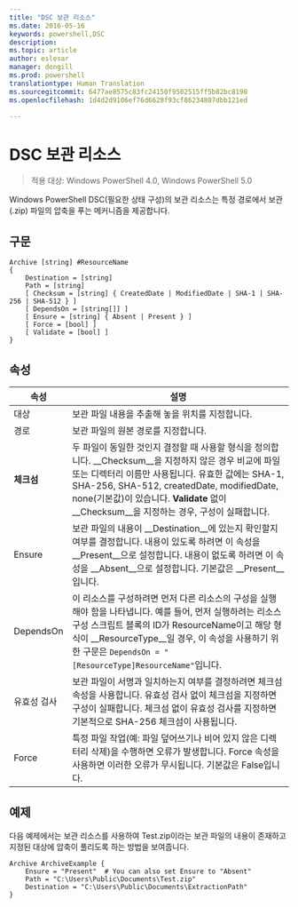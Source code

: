 ```yaml
---
title: "DSC 보관 리소스"
ms.date: 2016-05-16
keywords: powershell,DSC
description: 
ms.topic: article
author: eslesar
manager: dongill
ms.prod: powershell
translationtype: Human Translation
ms.sourcegitcommit: 6477ae8575c83fc24150f9502515ff5b82bc8198
ms.openlocfilehash: 1d4d2d9106ef76d6628f93cf86234807dbb121ed

---
```


# DSC 보관 리소스

> 적용 대상: Windows PowerShell 4.0, Windows PowerShell 5.0

Windows PowerShell DSC(필요한 상태 구성)의 보관 리소스는 특정 경로에서 보관(.zip) 파일의 압축을 푸는 메커니즘을 제공합니다.

## 구문 
```MOF
Archive [string] #ResourceName
{
    Destination = [string]
    Path = [string]
    [ Checksum = [string] { CreatedDate | ModifiedDate | SHA-1 | SHA-256 | SHA-512 } ]
    [ DependsOn = [string[]] ]
    [ Ensure = [string] { Absent | Present } ]
    [ Force = [bool] ]
    [ Validate = [bool] ]
}
```

## 속성

|  속성  |  설명   | 
|---|---| 
| 대상| 보관 파일 내용을 추출해 놓을 위치를 지정합니다.| 
| 경로| 보관 파일의 원본 경로를 지정합니다.| 
| __체크섬__| 두 파일이 동일한 것인지 결정할 때 사용할 형식을 정의합니다. __Checksum__을 지정하지 않은 경우 비교에 파일 또는 디렉터리 이름만 사용됩니다. 유효한 값에는 SHA-1, SHA-256, SHA-512, createdDate, modifiedDate, none(기본값)이 있습니다. __Validate__ 없이 __Checksum__을 지정하는 경우, 구성이 실패합니다.| 
| Ensure| 보관 파일의 내용이 __Destination__에 있는지 확인할지 여부를 결정합니다. 내용이 있도록 하려면 이 속성을 __Present__으로 설정합니다. 내용이 없도록 하려면 이 속성을 __Absent__으로 설정합니다. 기본값은 __Present__입니다.| 
| DependsOn | 이 리소스를 구성하려면 먼저 다른 리소스의 구성을 실행해야 함을 나타냅니다. 예를 들어, 먼저 실행하려는 리소스 구성 스크립트 블록의 ID가 ResourceName이고 해당 형식이 __ResourceType__일 경우, 이 속성을 사용하기 위한 구문은 `DependsOn = "[ResourceType]ResourceName"`입니다.| 
| 유효성 검사| 보관 파일이 서명과 일치하는지 여부를 결정하려면 체크섬 속성을 사용합니다. 유효성 검사 없이 체크섬을 지정하면 구성이 실패합니다. 체크섬 없이 유효성 검사를 지정하면 기본적으로 SHA-256 체크섬이 사용됩니다.| 
| Force| 특정 파일 작업(예: 파일 덮어쓰기나 비어 있지 않은 디렉터리 삭제)을 수행하면 오류가 발생합니다. Force 속성을 사용하면 이러한 오류가 무시됩니다. 기본값은 False입니다.| 

## 예제

다음 예제에서는 보관 리소스를 사용하여 Test.zip이라는 보관 파일의 내용이 존재하고 지정된 대상에 압축이 풀리도록 하는 방법을 보여줍니다.

```
Archive ArchiveExample {
    Ensure = "Present"  # You can also set Ensure to "Absent"
    Path = "C:\Users\Public\Documents\Test.zip"
    Destination = "C:\Users\Public\Documents\ExtractionPath"
} 
```




<!--HONumber=Aug16_HO3-->


